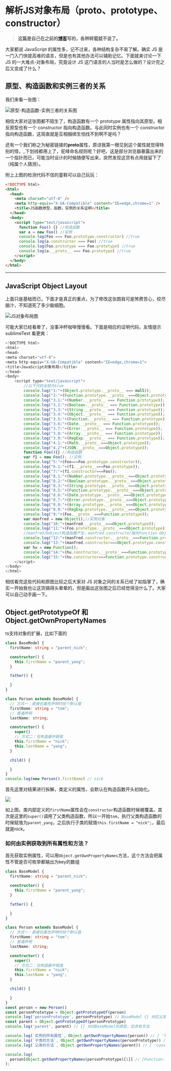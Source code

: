 # 解析JS对象布局（__proto__、prototype、constructor）

 

> **这篇是自己在之前的[博客](http://www.cnblogs.com/manfredHu/p/4418594.html)写的，各种转载就不说了。**

大家都说 JavaScript 的属性多，记不过来，各种结构复杂不易了解。确实 JS 是一门入门快提高难的语言，但是也有其他办法可以辅助记忆。下面就来讨论一下 JS 的一大难点-对象布局，究竟设计 JS 这门语言的人当时是怎么做的？设计完之后又变成了什么？

## 原型、构造函数和实例三者的关系

我们来看一张图：

![原型-构造函数-实例三者的关系图](https://raw.githubusercontent.com/ManfredHu/manfredHu.github.io/master/images/prototypeAndConstructor.png)

相信大家对这张图都不陌生了，构造函数有一个 prototype 属性指向其原型。相反原型也有一个 constructor 指向构造函数。与此同时实例也有一个 constructor 指向构造函数，这简直就是互相捆绑生怕找不到啊不是吗？

还有一个我们称之为秘密链接的**proto**属性，原谅我第一眼见到这个属性就觉得特别的怪，\_下划线都用上了，驼峰命名规则呢？好吧，这是部分浏览器暴露出来的一个指针而已，可能当时设计的时候随便写出来，突然发现这货有点用就留下了（纯属个人猜测）。

附上上图的检测代码不信的童鞋可以自己玩玩：

```html
<!DOCTYPE html>
<html>
  <head>
    <meta charset="utf-8" />
    <meta http-equiv="X-UA-Compatible" content="IE=edge,chrome=1" />
    <title>JS函数原型，函数，实例的关系证明</title>
  </head>
  <body>
    <script type="text/javascript">
      function Foo() {} //构造函数
      var a = new Foo() //实例
      console.log(Foo === Foo.prototype.constructor) //true
      console.log(a.constructor === Foo) //true
      console.log(Foo.prototype === Foo.prototype) //true
      console.log(a.__proto__ === Foo.prototype) //true
    </script>
  </body>
</html>
```

---

## JavaScript Object Layout

上面只是基础而已，下面才是真正的重点，为了修改这张图我可是煞费苦心，绞尽脑汁，不知道死了多少脑细胞。

![JS对象布局图](https://raw.githubusercontent.com/ManfredHu/manfredHu.github.io/master/images/JavaScriptObjectLayout.jpg)

可能大家已经看晕了，没事冲杯咖啡慢慢看。下面是相应的证明代码，友情提示 sublimeText 看更爽：

```javascript
<!DOCTYPE html>
<html>
<head>
<meta charset="utf-8">
<meta http-equiv="X-UA-Compatible" content="IE=edge,chrome=1">
<title>JavaScript对象布局</title>
</head>
<body>
    <script type="text/javascript">
        //以下代码全部为true
        console.log("1:"+(Object.prototype.__proto__ === null));
        console.log("2:"+(Function.prototype.__proto__===Object.prototype));
        console.log("3.1:"+(Number.__proto__ === Function.prototype));
        console.log("3.2:"+(Boolean.__proto__ === Function.prototype));
        console.log("3.3:"+(String.__proto__ === Function.prototype));
        console.log("3.4:"+(Object.__proto__ === Function.prototype));
        console.log("3.5:"+(Function.__proto__ === Function.prototype));
        console.log("3.6:"+(Date.__proto__ === Function.prototype));
        console.log("3.7:"+(Error.__proto__ === Function.prototype));
        console.log("3.8:"+(Array.__proto__ === Function.prototype));
        console.log("3.9:"+(RegExp.__proto__ === Function.prototype));
        console.log("4.1:"+(Math.__proto__===Object.prototype));
        console.log("4.2"+(JSON.__proto__===Object.prototype));
        function Foo(){} //构造函数
        var f1 = new Foo(); //实例
        console.log("5:"+(Foo===Foo.prototype.constructor));
        console.log("6.1:"+(f1.__proto__===Foo.prototype));
        console.log("7:"+(f1.constructor===Foo));
        console.log("8.1:"+(Number.prototype.__proto__===Object.prototype));
        console.log("8.2:"+(Boolean.prototype.__proto__===Object.prototype));
        console.log("8.3:"+(String.prototype.__proto__===Object.prototype));
        console.log("8.5:"+(Function.prototype.__proto__===Object.prototype));
        console.log("8.6:"+(Date.prototype.__proto__===Object.prototype));
        console.log("8.7:"+(Error.prototype.__proto__===Object.prototype));
        console.log("8.8:"+(Array.prototype.__proto__===Object.prototype));
        console.log("8.9:"+(RegExp.prototype.__proto__===Object.prototype));
        console.log("9:"+(Foo.__proto__===Function.prototype));
        var manfred = new Object();//实例对象
        console.log("10:"+(manfred.__proto__===Object.prototype));
        console.log("11:"+(Foo.prototype.__proto__===Object.prototype));
        //manfred为object构造函数产生，manfred.constructor指向function Object()构造函数
        console.log("12:"+(manfred.constructor.__proto__===Function.prototype));
        console.log("13:"+(manfred.constructor===Object.prototype.constructor));
        var hu = new Function();
        console.log("14:"+(hu.constructor.__proto__===Function.prototype));
        console.log("15:"+(hu.constructor===Function.prototype.constructor));
    </script>
</body>
</html>
```

相信看完这些代码和原图比较之后大家对 JS 对象之间的关系已经了如指掌了，确实一开始我也让这货搞得头晕晕的，但是画出这张图之后已经觉得没什么了。大家可以自己动手画一下。

## Object.getPrototypeOf 和 Object.getOwnPropertyNames
ts支持对象的扩展，比如下面的

```ts
class BaseModel {
  firstName: string = "parent_nick";

  constructor() {
    this.firstName = "parent_yang";
  }

  father() {

  }
}

class Person extends BaseModel {
  // 方式一：直接在属性声明时给个默认值
  firstName: string = "tom";
  // 普通声明
  lastName: string;

  constructor() {
    super()
    // 方式二：在构造器中赋值
    this.firstName = "nick";
    this.lastName = "yang";
  }

  child() {

  }
}
console.log(new Person().firstName) // nick
```
首先这里对结果进行拆解，类定义的属性，会默认在构造函数开头初始化。

![](https://raw.githubusercontent.com/ManfredHu/manfredHu.github.io/master/images/ppl/v12CUr.png)

如上图，类内部定义的`firstName`属性会在`constructor`构造函数时候被覆盖。其次是这里的`super()`调用了父类构造函数，所以一开始`tom`，执行父类构造函数的时候赋值为`parent_yang`，之后执行子类的赋值`this.firstName = "nick";`，最后就是nick。

### 如何由实例获取到所有属性和方法？
首先获取实例属性，可以用`Object.getOwnPropertyNames`方法，这个方法会把属性不管是否可枚举都输出为key的数组

```ts
class BaseModel {
  firstName: string = "parent_nick";

  constructor() {
    this.firstName = "parent_yang";
  }

  father() {

  }
}

class Person extends BaseModel {
  // 方式一：直接在属性声明时给个默认值
  firstName: string = "tom";
  // 普通声明
  lastName: string;

  constructor() {
    super()
    // 方式二：在构造器中赋值
    this.firstName = "nick";
    this.lastName = "yang";
  }

  child() {

  }
}
const person = new Person()
const personPrototype = Object.getPrototypeOf(person)
console.log('personPrototype', personPrototype) // BaseModel {} 对应父类
const parent = Object.getPrototypeOf(personPrototype)
console.log('parent', parent) // {} 对应BaseModel的原型，包含有方法

console.log(`实例的所有属性`, Object.getOwnPropertyNames(person)) // [ 'firstName', 'lastName' ]
console.log(`子类的方法`, Object.getOwnPropertyNames(personPrototype)) // [ 'constructor', 'child' ]
console.log(`父类的方法`, Object.getOwnPropertyNames(parent)) // [ 'constructor', 'father' ]

console.log(
  person[Object.getOwnPropertyNames(personPrototype)[1]] // [Function: child]
);
```


